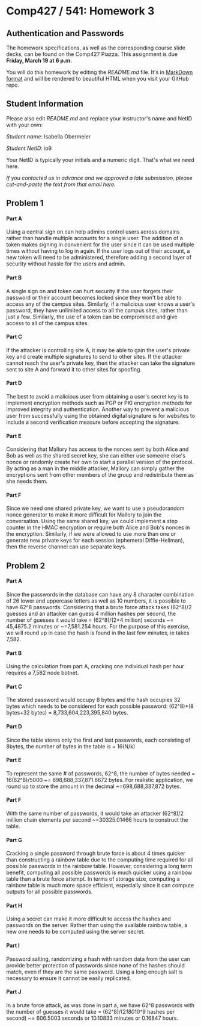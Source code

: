 # Comp427 / 541: Homework 3

## Authentication and Passwords

The homework specifications, as well as the corresponding course slide decks,
can be found on the Comp427 Piazza.
This assignment is due **Friday, March 19 at 6 p.m.**

You will do this homework by editing the _README.md_ file. It's in
[MarkDown format](https://guides.github.com/features/mastering-markdown/)
and will be rendered to beautiful HTML when you visit your GitHub repo.

## Student Information

Please also edit _README.md_ and replace your instructor's name and NetID with your own:

_Student name_: Isabella Obermeier

_Student NetID_: io9

Your NetID is typically your initials and a numeric digit. That's
what we need here.

_If you contacted us in advance and we approved a late submission,
please cut-and-paste the text from that email here._

## Problem 1

#### Part A

Using a central sign on can help admins control users across domains rather than handle multiple accounts for a single user. The addition of a token makes signing in convenient for the user since it can be used multiple times without having to log in again. If the user logs out of their account, a new token will need to be administered, therefore adding a second layer of security without hassle for the users and admin.

#### Part B

A single sign on and token can hurt security if the user forgets their password or their account becomes locked since they won't be able to access any of the campus sites. Similarly, if a malicious user knows a user's password, they have unlimited access to all the campus sites, rather than just a few. Similarly, the use of a token can be compromised and give access to all of the campus sites.

#### Part C

If the attacker is controlling site A, it may be able to gain the user's private key and create multiple signatures to send to other sites. If the attacker cannot reach the user's private key, then the attacker can take the signature sent to site A and forward it to other sites for spoofing.

#### Part D

The best to avoid a malicious user from obtaining a user's secret key is to implement encryption methods such as PGP or PKI encryption methods for improved integrity and authentication. Another way to prevent a malicious user from successfully using the obtained digital signature is for websites to include a second verification measure before accepting the signature.

#### Part E

Considering that Mallory has access to the nonces sent by both Alice and Bob as well as the shared secret key, she can either use someone else's nonce or randomly create her own to start a parallel version of the protocol. By acting as a man in the middle attacker, Mallory can simply gather the encryptions sent from other members of the group and redistribute them as she needs them. 

#### Part F

Since we need one shared private key, we want to use a pseudorandom nonce generator to make it more difficult for Mallory to join the conversation. Using the same shared key, we could implement a step counter in the HMAC encryption or require both Alice and Bob's nonces in the encryption. Similarly, if we were allowed to use more than one or generate new private keys for each session (ephemeral Diffie-Hellman), then the reverse channel can use separate keys.

## Problem 2

#### Part A

Since the passwords in the database can have any 8 character combination of 26 lower and uppercase letters as well as 10 numbers, it is possible to have 62^8 passwords. Considering that a brute force attack takes (62^8)/2 guesses and an attacker can guess 4 million hashes per second, the number of guesses it would take = (62^8)/(2*4 million) seconds ~= 45,4875.2 minutes or ~=7,581.254 hours. For the purpose of this exercise, we will round up in case the hash is found in the last few minutes, ie takes 7,582.

#### Part B

Using the calculation from part A, cracking one individual hash per hour requires a 7,582 node botnet.

#### Part C

The stored password would occupy 8 bytes and the hash occupies 32 bytes which needs to be considered for each possible password: (62^8)*(8 bytes+32 bytes) = 8,733,604,223,395,840 bytes.

#### Part D

Since the table stores only the first and last passwords, each consisting of 8bytes, the number of bytes in the table is = 16(N/k)

#### Part E

To represent the same # of passwords, 62^8, the number of bytes needed = 16(62^8)/5000 ~= 698,688,337,871.6672 bytes. For realistic application, we round up to store the amount in the decimal ~=698,688,337,872 bytes.

#### Part F

With the same number of passwords, it would take an attacker (62^8)/2 million chain elements per second ~=30325.01466 hours to construct the table.

#### Part G

Cracking a single password through brute force is about 4 times quicker than constructing a rainbow table due to the computing time required for all possible passwords in the rainbow table. However, considering a long term benefit, computing all possible passwords is much quicker using a rainbow table than a brute force attempt. In terms of storage size, computing a rainbow table is much more space efficient, especially since it can compute outputs for all possible passwords.

#### Part H

Using a secret can make it more difficult to access the hashes and passwords on the server. Rather than using the available rainbow table, a new one needs to be computed using the server secret.

#### Part I

Password salting, randomizing a hash with random data from the user can provide better protection of passwords since none of the hashes should match, even if they are the same password. Using a long enough salt is necessary to ensure it cannot be easily replicated.

#### Part J

In a brute force attack, as was done in part a, we have 62^8 passwords with the number of guesses it would take = (62^8)/(2*180*10^9 hashes per second) ~= 606.5003 seconds or 10.10833 minutes or 0.16847 hours.
